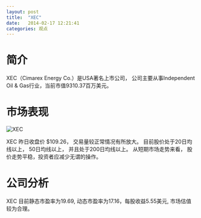 ```yaml
---
layout: post
title:  "XEC"
date:   2014-02-17 12:21:41
categories: 观点
---
```


# 简介
XEC（Cimarex Energy Co.）是USA著名上市公司，
公司主要从事Independent Oil & Gas行业，当前市值9310.37百万美元。

# 市场表现

![XEC](http://finviz.com/chart.ashx?t=XEC&ty=c&ta=1&p=d&s=l)

XEC 昨日收盘价 $109.26，
交易量较正常情况有所放大。
目前股价处于20日均线以上，
50日均线以上，
并且处于200日均线以上。
从短期市场走势来看，
股价走势平稳，投资者应减少无谓的操作。

# 公司分析
XEC 目前静态市盈率为19.69, 动态市盈率为17.16，每股收益5.55美元,
市场估值较为合理。
